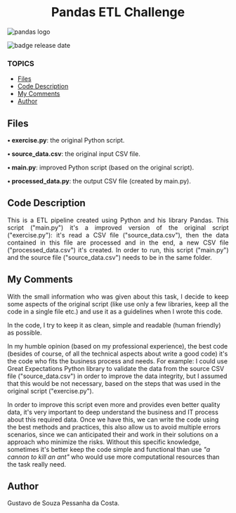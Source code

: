 <h1 align="center"> Pandas ETL Challenge </h1>

![pandas logo](https://user-images.githubusercontent.com/93624837/203309606-0b034b69-c40e-4ee6-9029-019676950f1c.jpg)

![badge release date](https://img.shields.io/badge/release%20date-November%2F2022-blue)

### TOPICS
* [Files](#files)
* [Code Description](#code-description)
* [My Comments](#my-comments)
* [Author](#author)


## Files

<p align="justify">
<b>• exercise.py</b>: the original Python script.

<b>• source_data.csv</b>: the original input CSV file.

<b>• main.py</b>: improved Python script (based on the original script).

<b>• processed_data.py</b>: the output CSV file (created by main.py).
</p>


## Code Description

<p align="justify">
This is a ETL pipeline created using Python and his library Pandas. This script ("main.py") it's a improved version of the original script ("exercise.py"):  it's read a CSV file ("source_data.csv"), then the data contained in this file are processed and in the end, a new CSV file ("processed_data.csv") it's created. In order to run, this script ("main.py") and the source file ("source_data.csv") needs to be in the same folder.
</p>

## My Comments

<p align="justify">
With the small information who was given about this task, I decide to keep some aspects of the original script (like use only a few libraries, keep all the code in a single file etc.) and use it as a guidelines when I wrote this code.

In the code, I try to keep it as clean, simple and readable (human friendly) as possible. 

In my humble opinion (based on my professional experience), the best code (besides of course, of all the technical aspects about write a good code)  it's the code who fits the business process and needs. For example: I could use Great Expectations Python library to validate the data from the source CSV file ("source_data.csv") in order to improve the data integrity, but I assumed that this would be not necessary, based on the steps that was used in the original script ("exercise.py").

In order to improve this script even more and provides even better quality data, it's very important to deep understand the business and IT process about this required data. Once we have this, we can write the code using the best methods and practices, this also allow us to avoid multiple errors scenarios, since we can anticipated their and work in their solutions on a approach who minimize the risks. Without this specific knowledge, sometimes it's better keep the code simple and functional than use <i>"a cannon to kill an ant"</i> who would use more computational resources than the task really need.
</p>


## Author

<p align="justify"> Gustavo de Souza Pessanha da Costa. </p>


